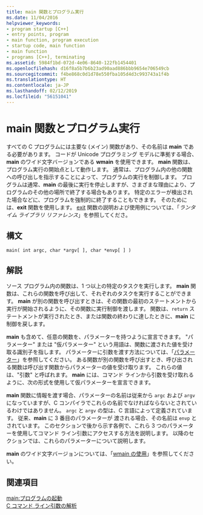 ```yaml
---
title: main 関数とプログラム実行
ms.date: 11/04/2016
helpviewer_keywords:
- program startup [C++]
- entry points, program
- main function, program execution
- startup code, main function
- main function
- programs [C++], terminating
ms.assetid: 5984f1bd-072d-4e06-8640-122fb1454401
ms.openlocfilehash: d16f8a5b7b6b23ad90aad886bbb9654e706549cb
ms.sourcegitcommit: f4be868c0d1d78e550fba105d4d3c993743a1f4b
ms.translationtype: HT
ms.contentlocale: ja-JP
ms.lasthandoff: 02/12/2019
ms.locfileid: "56151041"
---
```

# <a name="main-function-and-program-execution"></a>main 関数とプログラム実行

すべての C プログラムには主要な (メイン) 関数があり、その名前は **main** である必要があります。 コードが Unicode プログラミング モデルに準拠する場合、**main** のワイド文字バージョンである **wmain** を使用できます。 **main** 関数は、プログラム実行の開始点として動作します。 通常は、プログラム内の他の関数への呼び出しを指示することによって、プログラムの実行を制御します。 プログラムは通常、**main** の最後に実行を停止しますが、さまざまな理由により、プログラムのその他の場所で終了する場合もあります。 特定のエラーが検出された場合などに、プログラムを強制的に終了することもできます。 そのためには、**exit** 関数を使用します。 [exit](../c-runtime-library/reference/exit-exit-exit.md) 関数の説明および使用例については、「*ランタイム ライブラリ リファレンス*」を参照してくださ。

## <a name="syntax"></a>構文

```
main( int argc, char *argv[ ], char *envp[ ] )
```

## <a name="remarks"></a>解説

ソース プログラム内の関数は、1 つ以上の特定のタスクを実行します。 **main** 関数は、これらの関数を呼び出して、それぞれのタスクを実行することができます。 **main** が別の関数を呼び出すときは、その関数の最初のステートメントから実行が開始されるように、その関数に実行制御を渡します。 関数は、`return` ステートメントが実行されたとき、または関数の終わりに達したときに、**main** に制御を戻します。

**main** も含めて、任意の関数を、パラメーターを持つように宣言できます。 "パラメーター" または "仮パラメーター" という用語は、関数に渡された値を受け取る識別子を指します。 パラメーターに引数を渡す方法については、「[パラメーター](../c-language/parameters.md)」を参照してください。 ある関数が別の関数を呼び出すとき、呼び出される関数は呼び出す関数からパラメーターの値を受け取ります。 これらの値は、"引数" と呼ばれます。 **main** には、コマンド ラインから引数を受け取れるように、次の形式を使用して仮パラメーターを宣言できます。

**main** 関数に情報を渡す場合、パラメーターの名前は従来から `argc` および `argv` になっていますが、C コンパイラでこれらの名前でなければならないとされているわけではありません。 `argc` と `argv` の型は、C 言語によって定義されています。 従来、**main** に 3 番目のパラメーターが 渡される場合、その名前は `envp` とされています。 このセクションで後から示す各例で、これら 3 つのパラメーターを使用してコマンド ライン引数にアクセスする方法を説明します。 以降のセクションでは、これらのパラメーターについて説明します。

**main** のワイド文字バージョンについては、「[wmain の使用](../c-language/using-wmain.md)」を参照してください。

## <a name="see-also"></a>関連項目

[main:プログラムの起動](../cpp/main-program-startup.md)<br/>
[C コマンド ライン引数の解析](../c-language/parsing-c-command-line-arguments.md)
